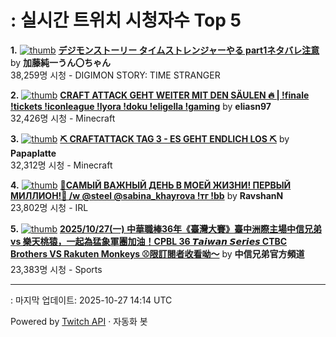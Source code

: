 # : 실시간 트위치 시청자수 Top 5

**1.** [![thumb](https://static-cdn.jtvnw.net/previews-ttv/live_user_kato_junichi0817-320x180.jpg)](https://twitch.tv/加藤純一うん〇ちゃん)
**[デジモンストーリー タイムストレンジャーやる part1ネタバレ注意](https://twitch.tv/加藤純一うん〇ちゃん)** by **加藤純一うん〇ちゃん**<br>38,259명 시청  - DIGIMON STORY: TIME STRANGER

**2.** [![thumb](https://static-cdn.jtvnw.net/previews-ttv/live_user_eliasn97-320x180.jpg)](https://twitch.tv/eliasn97)
**[CRAFT ATTACK GEHT WEITER MIT DEN SÄULEN 🔥 | !finale !tickets !iconleague !lyora !doku !eligella !gaming](https://twitch.tv/eliasn97)** by **eliasn97**<br>32,426명 시청  - Minecraft

**3.** [![thumb](https://static-cdn.jtvnw.net/previews-ttv/live_user_papaplatte-320x180.jpg)](https://twitch.tv/Papaplatte)
**[⛏️ CRAFTATTACK TAG 3 - ES GEHT ENDLICH LOS ⛏️](https://twitch.tv/Papaplatte)** by **Papaplatte**<br>32,312명 시청  - Minecraft

**4.** [![thumb](https://static-cdn.jtvnw.net/previews-ttv/live_user_ravshann-320x180.jpg)](https://twitch.tv/RavshanN)
**[🛑САМЫЙ ВАЖНЫЙ ДЕНЬ В МОЕЙ ЖИЗНИ! ПЕРВЫЙ МИЛЛИОН!🍋 /w  @steel @sabina_khayrova !тг !bb](https://twitch.tv/RavshanN)** by **RavshanN**<br>23,802명 시청  - IRL

**5.** [![thumb](https://static-cdn.jtvnw.net/previews-ttv/live_user_brothers_baseball-320x180.jpg)](https://twitch.tv/中信兄弟官方頻道)
**[2025/10/27(一) 中華職棒36年《臺灣大賽》臺中洲際主場中信兄弟 vs 樂天桃猿，一起為猛象軍團加油！CPBL 36 𝙏𝙖𝙞𝙬𝙖𝙣 𝙎𝙚𝙧𝙞𝙚𝙨  CTBC Brothers VS Rakuten Monkeys ⚾️限訂閱者收看呦～](https://twitch.tv/中信兄弟官方頻道)** by **中信兄弟官方頻道**<br>23,383명 시청  - Sports


---
: 마지막 업데이트: 2025-10-27 14:14 UTC

Powered by [Twitch API](https://dev.twitch.tv/docs/api/reference) · 자동화 봇